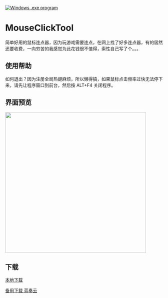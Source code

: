 [![Windows .exe program](https://raster.shields.io/badge/Windows%20.exe-program-blue.png)](https://ru.wikipedia.org/wiki/.EXE)

# MouseClickTool

简单好用的鼠标连点器，因为玩游戏需要连点，在网上找了好多连点器，有的居然还要收费，一向穷苦的我感觉为此花钱很不值得，索性自己写了个。。。

## 使用帮助

如何退出？因为注册全局热键麻烦，所以懒得搞，如果鼠标点击频率过快无法停下来，请先让程序窗口到前台，然后按 ALT+F4 关闭程序。

## 界面预览

<img src="./video/demo.img" width="450"/>

## 下载

[本地下载](https://github.com/lalakii/MouseClickTool/releases)

[备用下载 蓝奏云](https://a01.lanzout.com/iWVpI1qzth8h)